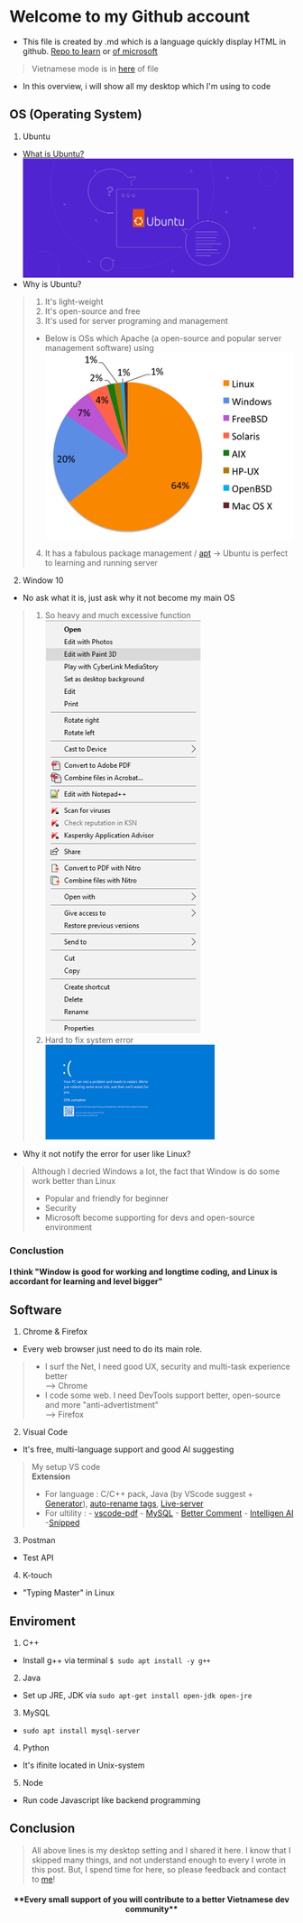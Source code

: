 # Welcome to my Github account

+ This file is created by .md which is a language quickly display HTML in github. [Repo to learn](https://docs.github.com/en/get-started/writing-on-github/getting-started-with-writing-and-formatting-on-github/basic-writing-and-formatting-syntax) or [of microsoft](https://learn.microsoft.com/en-us/azure/devops/project/wiki/markdown-guidance?view=azure-devops)
> Vietnamese mode is in [here](overview_vi.md) of file

- In this overview, i will show all my desktop which I'm using to code

## OS (Operating System)
1. Ubuntu
-   [What is Ubuntu?](https://www.google.com/search?channel=fs&client=ubuntu&q=what+is+ubuntu)
![](what-is-ubuntu.jpg)
-  Why is Ubuntu?
> 1. It's light-weight
> 2. It's open-source and free
> 3. It's used for server programing and management
> - Below is OSs which Apache (a open-source and popular server management software) using 
![](server.png#center)
> 4. It has a fabulous package management / [apt](https://www.google.com/search?channel=fs&client=ubuntu&q=what+is+apt)
-> Ubuntu is perfect to learning and running server

2. Window 10
- No ask what it is, just ask why it not become my main OS
> 1. So heavy and much excessive function
![](context-menu.png)
> 2. Hard to fix system error
![](blue-screen.png)
- Why it not notify the error for user like Linux?
> Although I decried Windows a lot, the fact that Window is do some work better than Linux
> - Popular and friendly for beginner
> - Security
> - Microsoft become supporting for devs and open-source environment
### Conclustion
#### I think "Window is good for working and longtime coding, and Linux is accordant for learning and level bigger"

## Software
1. Chrome & Firefox
- Every web browser just need to do its main role. 
>   - I surf the Net, I need good UX, security and multi-task experience better <br>--> Chrome
>   - I code some web. I need DevTools support better, open-source and more "anti-advertistment" <br> --> Firefox
2. Visual Code
- It's free, multi-language support and good AI suggesting
> My setup VS code <br>
> **Extension**
> - For language : C/C++ pack, Java (by VScode suggest + [Generator](https://marketplace.visualstudio.com/items?itemName=sohibe.java-generate-setters-getters)), [auto-rename tags](https://marketplace.visualstudio.com/items?itemName=formulahendry.auto-rename-tag), [Live-server](https://marketplace.visualstudio.com/items?itemName=ritwickdey.LiveServer)
> - For ultility : 
>       - [vscode-pdf](https://marketplace.visualstudio.com/items?itemName=tomoki1207.pdf)
>       - [MySQL](https://marketplace.visualstudio.com/items?itemName=cweijan.vscode-mysql-client2)
>       - [Better Comment](https://marketplace.visualstudio.com/items?itemName=aaron-bond.better-comments)
>       - [Intelligen AI](https://marketplace.visualstudio.com/items?itemName=VisualStudioExptTeam.vscodeintellicode)
>       -[Snipped](https://marketplace.visualstudio.com/items?itemName=JeffersonLicet.snipped)

3. Postman
- Test API
4. K-touch
- "Typing Master" in Linux

## Enviroment
1. C++
- Install g++ via terminal `$ sudo apt install -y g++`
2. Java
- Set up JRE, JDK via `sudo apt-get install open-jdk open-jre`
3. MySQL
- `sudo apt install mysql-server`
4. Python
- It's ifinite located in Unix-system
5. Node
- Run code Javascript like backend programming

## Conclusion
> All above lines is my desktop setting and I shared it here. I know that I skipped many things, and not understand enough to every I wrote in this post. But, I spend time for here, so please feedback and contact to [me](https://facebook.com/duyhelloworld/)!
<h4 style="text-align: center">**Every small support of you will contribute to a better Vietnamese dev community**<h4>